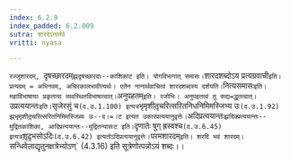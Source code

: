 ```yaml
---
index: 6.2.9
index_padded: 6.2.009
sutra: शारदेऽनार्तवे
vritti: nyasa

---
```

`रज्जुशारदम्, `दृषच्छारदम्` झ्र्दृषच्छारदाः--काशिकाट इति। योगविभागात् समासः। `शारदशब्दोऽय प्रत्यग्रवाची` इति। प्रत्यग्रम् = अभिनवम्, अचिरकालभावीत्यर्थः। एतेन नानार्थवाचित्वं शारदशब्दस्य दर्शयति। `नित्यसमासः` इति। महाविभाषायाः प्रकृताया व्यवस्थितविभाषात्वात्। `अनुपहतम्` इति। रजोभिः। अनुपहतत्वं तु सद्य=द्धृतत्वात्। `उप्रत्ययान्तः` इति। `सृजेरसुं च` (द.उ.1.100) इत्यत्र `भृमृशीतृ़चरित्सरितनिधनिमिमस्जिभ्य उः` (द.उ.1.92) झ्र्भृमृशीतृ़चरित्सरितनिमिमस्जिब्यः उः--द।=।ट इत्यत उकारप्रत्ययानुवृत्तेः। `अदिप्रत्ययान्तः` झ्रदिक्प्रत्ययान्तः--मुद्रितकाशिका, आदिप्रत्ययान्तः--मुद्रितन्यासःट इति। `दृणातेः षुग् ह्रस्वश्च` (द.उ.6.45) इत्यत्र `शृ़दृ़भसोऽदिः` (द.उ.6.42) इत्यतोऽदिप्रत्ययानुवृत्तेः।
`परमशारदम्` इति। शरदि भवं शारदम्। `सन्धिवेलाद्यृतुनक्षत्रेभ्योऽण्` (4.3.16) इति सूत्रेणोत्पन्नोऽयं शब्दः।।